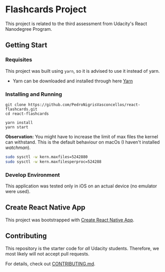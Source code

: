 # Flashcards Project

This project is related to the third assessment from Udacity's React Nanodegree Program.

## Getting Start

### Requisites

This project was built using `yarn`, so it is advised to use it instead of yarn.

- Yarn can be downloaded and installed through here [Yarn](https://yarnpkg.com/en/)

### Installing and Running

```
git clone https://github.com/PedroNigrisVasconcellos/react-flashcards.git
cd react-flashcards

yarn install
yarn start
```

**Observation:** You might have to increase the limit of max files the kernel can withstand. This is
the default behaviour on macOs (I haven't installed _watchman_).

```bash
sudo sysctl -w kern.maxfiles=5242880
sudo sysctl -w kern.maxfilesperproc=524288
```

### Develop Environment

This application was tested only in iOS on an actual device (no emulator were used).

## Create React Native App

This project was bootstrapped with [Create React Native App](https://github.com/react-community/create-react-native-app).

## Contributing

This repository is the starter code for _all_ Udacity students. Therefore, we most likely will not accept pull requests.

For details, check out [CONTRIBUTING.md](CONTRIBUTING.md).

